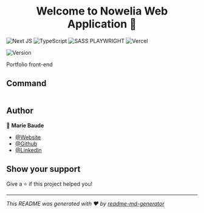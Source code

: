 <h1 align="center">Welcome to Nowelia Web Application 👋</h1>

![Next JS](https://img.shields.io/badge/Next-black?style=for-the-badge&logo=next.js&logoColor=white) ![TypeScript](https://img.shields.io/badge/typescript-%23007ACC.svg?style=for-the-badge&logo=typescript&logoColor=white) ![SASS](https://img.shields.io/badge/SASS-hotpink.svg?style=for-the-badge&logo=SASS&logoColor=white) PLAYWRIGHT ![Vercel](https://img.shields.io/badge/vercel-%23000000.svg?style=for-the-badge&logo=vercel&logoColor=white)

<p>
  <img alt="Version" src="https://img.shields.io/badge/version-0.0.1-blue.svg?cacheSeconds=2592000" />
  <!-- <a href="#" target="_blank">
    <img alt="Documentation" src="https://img.shields.io/badge/documentation-soon-brightgreen.svg" />
  </a> -->
  <!-- <a href="#" target="_blank">
    <img alt="License: Soon" src="https://img.shields.io/badge/License-lic-yellow.svg" />
  </a> -->
</p>

Portfolio front-end


<!-- ### ✨ [Web App](https://nowelia.com) -->

## Command
```sh

```



## Author
👤  **Marie Baude**
- [@Website](https://mariebaude.netlify.app/)
- [@Github](https://github.com/MarieBaude)
- [@LinkedIn](https://linkedin.com/in/baudemarie)

## Show your support

Give a ⭐️ if this project helped you!

---

_This README was generated with ❤️ by [readme-md-generator](https://github.com/kefranabg/readme-md-generator)_
